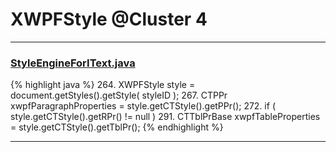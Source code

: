 # XWPFStyle @Cluster 4

***

### [StyleEngineForIText.java](https://searchcode.com/codesearch/view/96673306/)
{% highlight java %}
264. XWPFStyle style = document.getStyles().getStyle( styleID );
267. CTPPr xwpfParagraphProperties = style.getCTStyle().getPPr();
272.     if ( style.getCTStyle().getRPr() != null )
291. CTTblPrBase xwpfTableProperties = style.getCTStyle().getTblPr();
{% endhighlight %}

***

